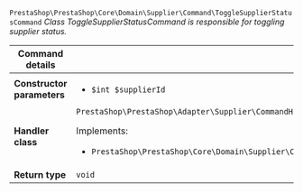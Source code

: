 `PrestaShop\PrestaShop\Core\Domain\Supplier\Command\ToggleSupplierStatusCommand`
_Class ToggleSupplierStatusCommand is responsible for toggling supplier status._

| Command details            |    |
| -------------------------- | -- |
| **Constructor parameters** | <ul> <li>`$int $supplierId`</li> </ul> |
| **Handler class**          | `PrestaShop\PrestaShop\Adapter\Supplier\CommandHandler\ToggleSupplierStatusHandler`  <p> Implements: </p> <ul>  <li>`PrestaShop\PrestaShop\Core\Domain\Supplier\CommandHandler\ToggleSupplierStatusHandlerInterface`</li>  |
| **Return type** |  `void`  |
